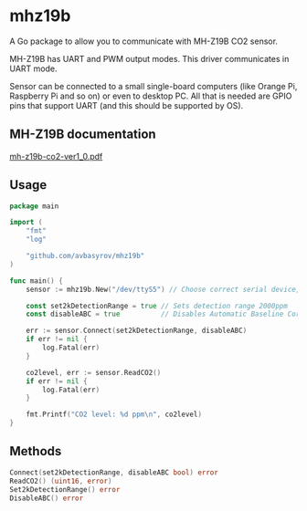 mhz19b
========
A Go package to allow you to communicate with MH-Z19B CO2 sensor.

MH-Z19B has UART and PWM output modes. This driver communicates in UART mode.

Sensor can be connected to a small single-board computers (like Orange Pi, Raspberry Pi and so on) or even to desktop PC. All that is needed are GPIO pins that support UART (and this should be supported by OS).

MH-Z19B documentation
-------
[mh-z19b-co2-ver1_0.pdf](mh-z19b-co2-ver1_0.pdf)

Usage
-------
```go
package main

import (
	"fmt"
	"log"

	"github.com/avbasyrov/mhz19b"
)

func main() {
	sensor := mhz19b.New("/dev/ttyS5") // Choose correct serial device, on Windows systems it will look like "COM45"

	const set2kDetectionRange = true // Sets detection range 2000ppm
	const disableABC = true          // Disables Automatic Baseline Correction

	err := sensor.Connect(set2kDetectionRange, disableABC)
	if err != nil {
		log.Fatal(err)
	}

	co2level, err := sensor.ReadCO2()
	if err != nil {
		log.Fatal(err)
	}

	fmt.Printf("CO2 level: %d ppm\n", co2level)
}
```

Methods
-------
```go
Connect(set2kDetectionRange, disableABC bool) error
ReadCO2() (uint16, error)
Set2kDetectionRange() error
DisableABC() error
```
